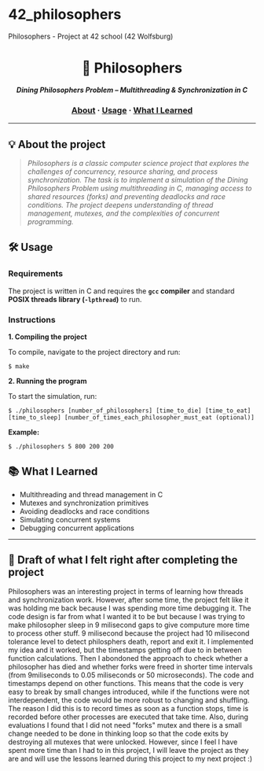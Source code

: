 # 42_philosophers
Philosophers - Project at 42 school (42 Wolfsburg)

<h1 align="center">
	🍝 Philosophers
</h1>

<p align="center">
	<b><i>Dining Philosophers Problem – Multithreading & Synchronization in C</i></b><br>
</p>

<h3 align="center">
	<a href="#%EF%B8%8F-about">About</a>
	<span> · </span>
	<a href="#%EF%B8%8F-usage">Usage</a>
	<span> · </span>
	<a href="#-What-I-Learned">What I Learned</a>
</h3>

---

## 💡 About the project

> _Philosophers is a classic computer science project that explores the challenges of concurrency, resource sharing, and process synchronization. The task is to implement a simulation of the Dining Philosophers Problem using multithreading in C, managing access to shared resources (forks) and preventing deadlocks and race conditions. The project deepens understanding of thread management, mutexes, and the complexities of concurrent programming._

## 🛠️ Usage

### Requirements

The project is written in C and requires the **`gcc` compiler** and standard **POSIX threads library (`-lpthread`)** to run.

### Instructions

**1. Compiling the project**

To compile, navigate to the project directory and run:

```shell
$ make
```

**2. Running the program**

To start the simulation, run:

```shell
$ ./philosophers [number_of_philosophers] [time_to_die] [time_to_eat] [time_to_sleep] [number_of_times_each_philosopher_must_eat (optional)]
```

**Example:**

```shell
$ ./philosophers 5 800 200 200
```

## 📚 What I Learned

- Multithreading and thread management in C
- Mutexes and synchronization primitives
- Avoiding deadlocks and race conditions
- Simulating concurrent systems
- Debugging concurrent applications

---

## 📝 Draft of what I felt right after completing the project
Philosophers was an interesting project in terms of learning how threads and synchronization work. However, after some time, the project felt like it was holding me back because I was spending more time debugging it. The code design is far from what I wanted it to be but because I was trying to make philosopher sleep in 9 milisecond gaps to give computure more time to process other stuff. 9 milisecond because the project had 10 milisecond tolerance level to detect philosphers death, report and exit it. I implemented my idea and it worked, but the timestamps getting off due to in between function calculations. Then I abondoned the approach to check whether a philosopher has died and whether forks were freed in shorter time intervals (from 9miliseconds to 0.05 miliseconds or 50 microseconds). The code and timestamps depend on other functions. This means that the code is very easy to break by small changes introduced, while if the functions were not interdependent, the code would be more robust to changing and shuffling. The reason I did this is to record times as soon as a function stops, time is recorded before other processes are executed that take time. Also, during evaluations I found that I did not need "forks" mutex and there is a small change needed to be done in thinking loop so that the code exits by destroying all mutexes that were unlocked. However, since I feel I have spent more time than I had to in this project, I will leave the project as they are and will use the lessons learned during this project to my next project :)
